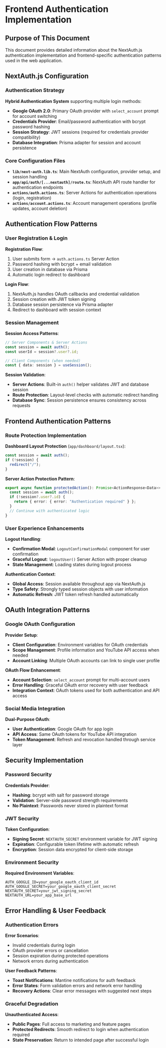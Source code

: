# Frontend Authentication Implementation

## Purpose of This Document

This document provides detailed information about the NextAuth.js authentication implementation and frontend-specific authentication patterns used in the web application.

## NextAuth.js Configuration

### Authentication Strategy

**Hybrid Authentication System** supporting multiple login methods:

- **Google OAuth 2.0**: Primary OAuth provider with `select_account` prompt for account switching
- **Credentials Provider**: Email/password authentication with bcrypt password hashing
- **Session Strategy**: JWT sessions (required for credentials provider compatibility)
- **Database Integration**: Prisma adapter for session and account persistence

### Core Configuration Files

- **`lib/next-auth.lib.ts`**: Main NextAuth configuration, provider setup, and session handling
- **`app/api/auth/[...nextauth]/route.ts`**: NextAuth API route handler for authentication endpoints
- **`actions/auth.actions.ts`**: Server Actions for authentication operations (login, registration)
- **`actions/account.actions.ts`**: Account management operations (profile updates, account deletion)

## Authentication Flow Patterns

### User Registration & Login

**Registration Flow**:
1. User submits form → `auth.actions.ts` Server Action
2. Password hashing with bcrypt + email validation
3. User creation in database via Prisma
4. Automatic login redirect to dashboard

**Login Flow**:
1. NextAuth.js handles OAuth callbacks and credential validation
2. Session creation with JWT token signing
3. Database session persistence via Prisma adapter
4. Redirect to dashboard with session context

### Session Management

**Session Access Patterns**:
```typescript
// Server Components & Server Actions
const session = await auth();
const userId = session?.user?.id;

// Client Components (when needed)
const { data: session } = useSession();
```

**Session Validation**:
- **Server Actions**: Built-in `auth()` helper validates JWT and database session
- **Route Protection**: Layout-level checks with automatic redirect handling
- **Database Sync**: Session persistence ensures consistency across requests

## Frontend Authentication Patterns

### Route Protection Implementation

**Dashboard Layout Protection** (`app/dashboard/layout.tsx`):
```typescript
const session = await auth();
if (!session) {
  redirect("/");
}
```

**Server Action Protection Pattern**:
```typescript
export async function protectedAction(): Promise<ActionResponse<Data>> {
  const session = await auth();
  if (!session?.user?.id) {
    return { error: { error: "Authentication required" } };
  }
  // Continue with authenticated logic
}
```

### User Experience Enhancements

**Logout Handling**:
- **Confirmation Modal**: `LogoutConfirmationModal` component for user confirmation
- **Graceful Logout**: `logoutUser()` Server Action with proper cleanup
- **State Management**: Loading states during logout process

**Authentication Context**:
- **Global Access**: Session available throughout app via NextAuth.js
- **Type Safety**: Strongly typed session objects with user information
- **Automatic Refresh**: JWT token refresh handled automatically

## OAuth Integration Patterns

### Google OAuth Configuration

**Provider Setup**:
- **Client Configuration**: Environment variables for OAuth credentials
- **Scope Management**: Profile information and YouTube API access when needed
- **Account Linking**: Multiple OAuth accounts can link to single user profile

**OAuth Flow Enhancement**:
- **Account Selection**: `select_account` prompt for multi-account users
- **Error Handling**: Graceful OAuth error recovery with user feedback
- **Integration Context**: OAuth tokens used for both authentication and API access

### Social Media Integration

**Dual-Purpose OAuth**:
- **User Authentication**: Google OAuth for app login
- **API Access**: Same OAuth tokens for YouTube API integration
- **Token Management**: Refresh and revocation handled through service layer

## Security Implementation

### Password Security

**Credentials Provider**:
- **Hashing**: bcrypt with salt for password storage
- **Validation**: Server-side password strength requirements
- **No Plaintext**: Passwords never stored in plaintext format

### JWT Security

**Token Configuration**:
- **Signing Secret**: `NEXTAUTH_SECRET` environment variable for JWT signing
- **Expiration**: Configurable token lifetime with automatic refresh
- **Encryption**: Session data encrypted for client-side storage

### Environment Security

**Required Environment Variables**:
```
AUTH_GOOGLE_ID=your_google_oauth_client_id
AUTH_GOOGLE_SECRET=your_google_oauth_client_secret  
NEXTAUTH_SECRET=your_jwt_signing_secret
NEXTAUTH_URL=your_app_base_url
```

## Error Handling & User Feedback

### Authentication Errors

**Error Scenarios**:
- Invalid credentials during login
- OAuth provider errors or cancellation  
- Session expiration during protected operations
- Network errors during authentication

**User Feedback Patterns**:
- **Toast Notifications**: Mantine notifications for auth feedback
- **Error States**: Form validation errors and network error handling
- **Recovery Actions**: Clear error messages with suggested next steps

### Graceful Degradation

**Unauthenticated Access**:
- **Public Pages**: Full access to marketing and feature pages
- **Protected Redirects**: Smooth redirect to login when authentication required
- **State Preservation**: Return to intended page after successful login
